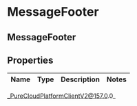 # MessageFooter

## MessageFooter

## Properties

|Name | Type | Description | Notes|
|------------ | ------------- | ------------- | -------------|



_PureCloudPlatformClientV2@157.0.0_
